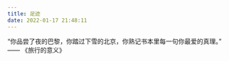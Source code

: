 ```yaml
---
title: 足迹
date: 2022-01-17 21:48:11
---
```


“你品尝了夜的巴黎，你踏过下雪的北京，你熟记书本里每一句你最爱的真理。” —— 《旅行的意义》

<div class="map" >
    <div id="myMap" style="height:600px;"></div>
</div>
<script type="text/javascript" src="/assets/scripts/footprint.js"></script>